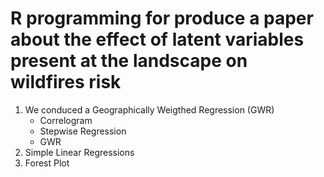 # R programming for produce a paper about the effect of latent variables present at the landscape on wildfires risk

1. We conduced a Geographically Weigthed Regression (GWR)
    + Correlogram
    + Stepwise Regression
    + GWR
2. Simple Linear Regressions
3. Forest Plot